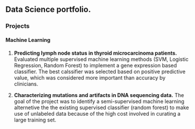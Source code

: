 ## Data Science portfolio.



### Projects

#### Machine Learning

1. **Predicting lymph node status in thyroid microcarcinoma patients.** Evaluated multiple supervised machine learning methods (SVM, Logistic Regression, Random Forest) to implement a gene expression based classifier. The best calssifier was selected based on positive predictive value, which was considered more important than accuracy by clinicians.

2. **Characterizing mutations and artifacts in DNA sequencing data.** The goal of the project was to identify a semi-supervised machine learning alternetive the the existing supervised classifier (random forest) to make use of unlabeled data because of the high cost involved in curating a large training set. 






